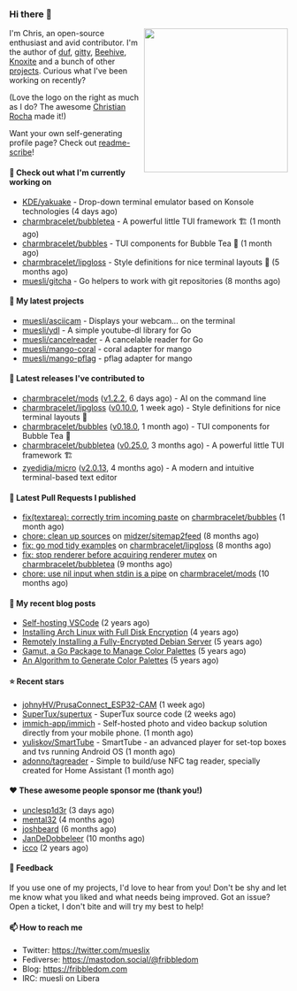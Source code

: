 ### Hi there 👋

<img align="right" src="https://raw.githubusercontent.com/muesli/muesli/master/assets/termenv.png" width="260">

I'm Chris, an open-source enthusiast and avid contributor. I'm the author of [duf](https://github.com/muesli/duf),
[gitty](https://github.com/muesli/gitty), [Beehive](https://github.com/muesli/beehive), [Knoxite](https://github.com/knoxite/knoxite)
 and a bunch of other [projects](https://fribbledom.com/projects/). Curious what I've been working on recently?

(Love the logo on the right as much as I do? The awesome [Christian Rocha](https://github.com/meowgorithm/) made it!)

Want your own self-generating profile page? Check out [readme-scribe](https://github.com/muesli/readme-scribe)!

#### 👷 Check out what I'm currently working on

- [KDE/yakuake](https://github.com/KDE/yakuake) - Drop-down terminal emulator based on Konsole technologies (4 days ago)
- [charmbracelet/bubbletea](https://github.com/charmbracelet/bubbletea) - A powerful little TUI framework 🏗 (1 month ago)
- [charmbracelet/bubbles](https://github.com/charmbracelet/bubbles) - TUI components for Bubble Tea 🫧 (1 month ago)
- [charmbracelet/lipgloss](https://github.com/charmbracelet/lipgloss) - Style definitions for nice terminal layouts 👄 (5 months ago)
- [muesli/gitcha](https://github.com/muesli/gitcha) - Go helpers to work with git repositories (8 months ago)

#### 🌱 My latest projects

- [muesli/asciicam](https://github.com/muesli/asciicam) - Displays your webcam... on the terminal
- [muesli/ydl](https://github.com/muesli/ydl) - A simple youtube-dl library for Go
- [muesli/cancelreader](https://github.com/muesli/cancelreader) - A cancelable reader for Go
- [muesli/mango-coral](https://github.com/muesli/mango-coral) - coral adapter for mango
- [muesli/mango-pflag](https://github.com/muesli/mango-pflag) - pflag adapter for mango

#### 🔭 Latest releases I've contributed to

- [charmbracelet/mods](https://github.com/charmbracelet/mods) ([v1.2.2](https://github.com/charmbracelet/mods/releases/tag/v1.2.2), 6 days ago) - AI on the command line
- [charmbracelet/lipgloss](https://github.com/charmbracelet/lipgloss) ([v0.10.0](https://github.com/charmbracelet/lipgloss/releases/tag/v0.10.0), 1 week ago) - Style definitions for nice terminal layouts 👄
- [charmbracelet/bubbles](https://github.com/charmbracelet/bubbles) ([v0.18.0](https://github.com/charmbracelet/bubbles/releases/tag/v0.18.0), 1 month ago) - TUI components for Bubble Tea 🫧
- [charmbracelet/bubbletea](https://github.com/charmbracelet/bubbletea) ([v0.25.0](https://github.com/charmbracelet/bubbletea/releases/tag/v0.25.0), 3 months ago) - A powerful little TUI framework 🏗
- [zyedidia/micro](https://github.com/zyedidia/micro) ([v2.0.13](https://github.com/zyedidia/micro/releases/tag/v2.0.13), 4 months ago) - A modern and intuitive terminal-based text editor

#### 🔨 Latest Pull Requests I published

- [fix(textarea): correctly trim incoming paste](https://github.com/charmbracelet/bubbles/pull/469) on [charmbracelet/bubbles](https://github.com/charmbracelet/bubbles) (1 month ago)
- [chore: clean up sources](https://github.com/midzer/sitemap2feed/pull/4) on [midzer/sitemap2feed](https://github.com/midzer/sitemap2feed) (8 months ago)
- [fix: go mod tidy examples](https://github.com/charmbracelet/lipgloss/pull/203) on [charmbracelet/lipgloss](https://github.com/charmbracelet/lipgloss) (8 months ago)
- [fix: stop renderer before acquiring renderer mutex](https://github.com/charmbracelet/bubbletea/pull/757) on [charmbracelet/bubbletea](https://github.com/charmbracelet/bubbletea) (9 months ago)
- [chore: use nil input when stdin is a pipe](https://github.com/charmbracelet/mods/pull/38) on [charmbracelet/mods](https://github.com/charmbracelet/mods) (10 months ago)

#### 📜 My recent blog posts

- [Self-hosting VSCode](https://fribbledom.com/posts/selfhosting-vscode/) (2 years ago)
- [Installing Arch Linux with Full Disk Encryption](https://fribbledom.com/posts/encrypted-arch-install/) (4 years ago)
- [Remotely Installing a Fully-Encrypted Debian Server](https://fribbledom.com/posts/encrypted-remote-debian-install/) (5 years ago)
- [Gamut, a Go Package to Manage Color Palettes](https://fribbledom.com/posts/gamut-package-to-handle-color-palettes/) (5 years ago)
- [An Algorithm to Generate Color Palettes](https://fribbledom.com/posts/an-algorithm-to-generate-color-palettes/) (5 years ago)

#### ⭐ Recent stars

- [johnyHV/PrusaConnect_ESP32-CAM](https://github.com/johnyHV/PrusaConnect_ESP32-CAM) (1 week ago)
- [SuperTux/supertux](https://github.com/SuperTux/supertux) - SuperTux source code (2 weeks ago)
- [immich-app/immich](https://github.com/immich-app/immich) - Self-hosted photo and video backup solution directly from your mobile phone. (1 month ago)
- [yuliskov/SmartTube](https://github.com/yuliskov/SmartTube) - SmartTube - an advanced player for set-top boxes and tvs running Android OS (1 month ago)
- [adonno/tagreader](https://github.com/adonno/tagreader) - Simple to build/use NFC tag reader, specially created for Home Assistant (1 month ago)

#### ❤️ These awesome people sponsor me (thank you!)

- [unclesp1d3r](https://github.com/unclesp1d3r) (3 days ago)
- [mental32](https://github.com/mental32) (4 months ago)
- [joshbeard](https://github.com/joshbeard) (6 months ago)
- [JanDeDobbeleer](https://github.com/JanDeDobbeleer) (10 months ago)
- [icco](https://github.com/icco) (2 years ago)

#### 💬 Feedback

If you use one of my projects, I'd love to hear from you! Don't be shy and let me know what you liked
and what needs being improved. Got an issue? Open a ticket, I don't bite and will try my best to help!

#### 📫 How to reach me

- Twitter: https://twitter.com/mueslix
- Fediverse: https://mastodon.social/@fribbledom
- Blog: https://fribbledom.com
- IRC: muesli on Libera
